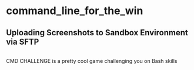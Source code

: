 # command_line_for_the_win

## Uploading Screenshots to Sandbox Environment via SFTP

>```
CMD CHALLENGE is a pretty cool game challenging you on Bash skills
```
